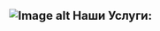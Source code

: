 ![Image alt](https://besplatka.ua/aws/76/07/59/20/ezhednevnye-vyplaty-vygul-sobak-photo-c895.jpeg)
Наши Услуги:
-----------------------------------

